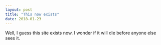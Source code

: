 ```yaml
---
layout: post
title: "This now exists"
date: 2018-01-23
---
```


Well, I guess this site exists now. I wonder if it will die before anyone else sees it.

